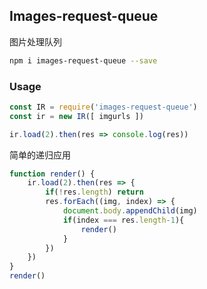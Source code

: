 Images-request-queue
---
图片处理队列

```sh
npm i images-request-queue --save
```

### Usage
```js
const IR = require('images-request-queue')
const ir = new IR([ imgurls ])

ir.load(2).then(res => console.log(res))
```
简单的递归应用
```js
function render() {
    ir.load(2).then(res => {
        if(!res.length) return
        res.forEach((img, index) => {
            document.body.appendChild(img)
            if(index === res.length-1){
                render()
            }
        })
    })
}
render()
```
